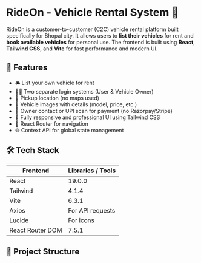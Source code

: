# RideOn - Vehicle Rental System 🚗

RideOn is a customer-to-customer (C2C) vehicle rental platform built specifically for Bhopal city. It allows users to **list their vehicles** for rent and **book available vehicles** for personal use. The frontend is built using **React**, **Tailwind CSS**, and **Vite** for fast performance and modern UI.

## 🚀 Features

- 🚘 List your own vehicle for rent
- 🧍‍♂️ Two separate login systems (User & Vehicle Owner)
- 📍 Pickup location (no maps used)
- 📸 Vehicle images with details (model, price, etc.)
- 📲 Owner contact or UPI scan for payment (no Razorpay/Stripe)
- 📱 Fully responsive and professional UI using Tailwind CSS
- 🔁 React Router for navigation
- 🌐 Context API for global state management

## 🛠️ Tech Stack

| Frontend  | Libraries / Tools |
|-----------|-------------------|
| React     | 19.0.0            |
| Tailwind  | 4.1.4             |
| Vite      | 6.3.1             |
| Axios     | For API requests  |
| Lucide    | For icons         |
| React Router DOM | 7.5.1     |

## 📂 Project Structure
